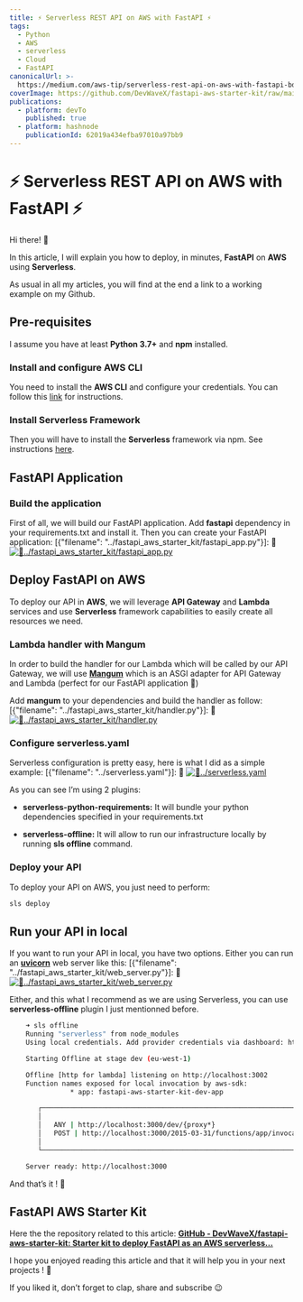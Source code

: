 ```yaml
---
title: ⚡ Serverless REST API on AWS with FastAPI ⚡
tags:
  - Python
  - AWS
  - serverless
  - Cloud
  - FastAPI
canonicalUrl: >-
  https://medium.com/aws-tip/serverless-rest-api-on-aws-with-fastapi-bd9de11f925a
coverImage: https://github.com/DevWaveX/fastapi-aws-starter-kit/raw/main/article/cover.png
publications:
  - platform: devTo
    published: true
  - platform: hashnode
    publicationId: 62019a434efba97010a97bb9
---
```


# ⚡ Serverless REST API on AWS with FastAPI ⚡

Hi there! 👊

In this article, I will explain you how to deploy, in minutes, **FastAPI** on **AWS** using **Serverless**.

As usual in all my articles, you will find at the end a link to a working example on my Github.

## Pre-requisites

I assume you have at least **Python 3.7+** and **npm** installed.

### Install and configure AWS CLI

You need to install the **AWS CLI** and configure your credentials. You can follow this [link](https://docs.aws.amazon.com/cli/latest/userguide/cli-chap-configure.html) for instructions.

### Install Serverless Framework

Then you will have to install the **Serverless** framework via npm. See instructions [here](https://www.serverless.com/framework/docs/getting-started#via-npm).

## FastAPI Application

### Build the application

First of all, we will build our FastAPI application. Add **fastapi** dependency in your requirements.txt and install it.
Then you can create your FastAPI application:
[{"filename": "../fastapi_aws_starter_kit/fastapi_app.py"}]: 🎨
<a href="https://github.com/DevWaveX/fastapi-aws-starter-kit/blob/main/fastapi_aws_starter_kit/fastapi_app.py" target="_blank">![🎨../fastapi_aws_starter_kit/fastapi_app.py](https://github.com/DevWaveX/fastapi-aws-starter-kit/raw/main/article/carbon/1yiUEze8yyAtthM54vwcex/fastapi_app.py.png)</a>

## Deploy FastAPI on AWS

To deploy our API in **AWS**, we will leverage **API Gateway** and **Lambda** services and use **Serverless** framework capabilities to easily create all resources we need.

### Lambda handler with Mangum

In order to build the handler for our Lambda which will be called by our API Gateway, we will use [**Mangum**](https://github.com/jordaneremieff/mangum) which is an ASGI adapter for API Gateway and Lambda (perfect for our FastAPI application 🍾)

Add **mangum** to your dependencies and build the handler as follow:
[{"filename": "../fastapi_aws_starter_kit/handler.py"}]: 🎨
<a href="https://github.com/DevWaveX/fastapi-aws-starter-kit/blob/main/fastapi_aws_starter_kit/handler.py" target="_blank">![🎨../fastapi_aws_starter_kit/handler.py](https://github.com/DevWaveX/fastapi-aws-starter-kit/raw/main/article/carbon/ucUoEB3qB97bi8REBqAbQw/handler.py.png)</a>

### Configure serverless.yaml

Serverless configuration is pretty easy, here is what I did as a simple example:
[{"filename": "../serverless.yaml"}]: 🎨
<a href="https://github.com/DevWaveX/fastapi-aws-starter-kit/blob/main/serverless.yaml" target="_blank">![🎨../serverless.yaml](https://github.com/DevWaveX/fastapi-aws-starter-kit/raw/main/article/carbon/7RadGo6mNhhCgnX9tzqaUh/serverless.yaml.png)</a>

As you can see I’m using 2 plugins:

- **serverless-python-requirements:** It will bundle your python dependencies specified in your requirements.txt

- **serverless-offline:** It will allow to run our infrastructure locally by running **sls offline** command.

### Deploy your API

To deploy your API on AWS, you just need to perform:

```sh
sls deploy
```

## Run your API in local

If you want to run your API in local, you have two options.
Either you can run an [**uvicorn**](https://www.uvicorn.org/) web server like this:
[{"filename": "../fastapi_aws_starter_kit/web_server.py"}]: 🎨
<a href="https://github.com/DevWaveX/fastapi-aws-starter-kit/blob/main/fastapi_aws_starter_kit/web_server.py" target="_blank">![🎨../fastapi_aws_starter_kit/web_server.py](https://github.com/DevWaveX/fastapi-aws-starter-kit/raw/main/article/carbon/hn9fot2TMz8633g2kHoDUb/web_server.py.png)</a>

Either, and this what I recommend as we are using Serverless, you can use **serverless-offline** plugin I just mentionned before.

```sh
    ➜ sls offline
    Running "serverless" from node_modules
    Using local credentials. Add provider credentials via dashboard: https://app.serverless.com//providers

    Starting Offline at stage dev (eu-west-1)

    Offline [http for lambda] listening on http://localhost:3002
    Function names exposed for local invocation by aws-sdk:
               * app: fastapi-aws-starter-kit-dev-app

       ┌───────────────────────────────────────────────────────────────────────┐
       │                                                                       │
       │   ANY | http://localhost:3000/dev/{proxy*}                            │
       │   POST | http://localhost:3000/2015-03-31/functions/app/invocations   │
       │                                                                       │
       └───────────────────────────────────────────────────────────────────────┘

    Server ready: http://localhost:3000
```

And that’s it ! 🚀

## FastAPI AWS Starter Kit

Here the the repository related to this article:
[**GitHub - DevWaveX/fastapi-aws-starter-kit: Starter kit to deploy FastAPI as an AWS serverless…**](https://github.com/DevWaveX/fastapi-aws-starter-kit)

I hope you enjoyed reading this article and that it will help you in your next projects ! 🤘

If you liked it, don’t forget to clap, share and subscribe 😉

